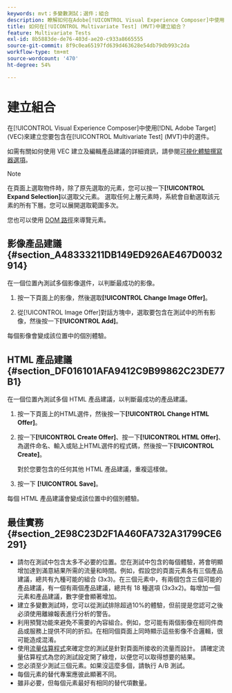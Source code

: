 ```yaml
---
keywords: mvt；多變數測試；選件；組合
description: 瞭解如何在Adobe[!UICONTROL Visual Experience Composer]中使用 [!DNL Target]  (VEC)來建立您要包含在[!UICONTROL Multivariate Test] (MVT)中的選件。
title: 如何在[!UICONTROL Multivariate Test] (MVT)中建立組合？
feature: Multivariate Tests
exl-id: 8b5883de-de76-403d-ae20-c933a8665555
source-git-commit: 8f9c0ea65197fd639d463628e54db79db993c2da
workflow-type: tm+mt
source-wordcount: '470'
ht-degree: 54%

---
```


# 建立組合

在[!UICONTROL Visual Experience Composer]中使用[!DNL Adobe Target] (VEC)來建立您要包含在[!UICONTROL Multivariate Test] (MVT)中的選件。

如需有關如何使用 VEC 建立及編輯產品建議的詳細資訊，請參閱[可視化體驗撰寫器選項](/help/main/c-experiences/c-visual-experience-composer/viztarget-options.md)。

>[!NOTE]
>
>在頁面上選取物件時，除了原先選取的元素，您可以按一下&#x200B;**[!UICONTROL Expand Selection]**&#x200B;以選取父元素。 選取任何上層元素時，系統會自動選取該元素的所有下層。您可以展開選取範圍多次。
>
>您也可以使用 [DOM 路徑](/help/main/c-experiences/c-visual-experience-composer/viztarget-options.md#dom-path)來導覽元素。

## 影像產品建議 {#section_A48333211DB149ED926AE467D0032914}

在一個位置內測試多個影像選件，以判斷最成功的影像。

1. 按一下頁面上的影像，然後選取&#x200B;**[!UICONTROL Change Image Offer]**。

1. 從[!UICONTROL Image Offer]對話方塊中，選取要包含在測試中的所有影像，然後按一下&#x200B;**[!UICONTROL Add]**。

每個影像會變成該位置中的個別體驗。

## HTML 產品建議 {#section_DF016101AFA9412C9B99862C23DE77B1}

在一個位置內測試多個 HTML 產品建議，以判斷最成功的產品建議。

1. 按一下頁面上的HTML選件，然後按一下&#x200B;**[!UICONTROL Change HTML Offer]**。

1. 按一下&#x200B;**[!UICONTROL Create Offer]**、按一下&#x200B;**[!UICONTROL HTML Offer]**、為選件命名、輸入或貼上HTML選件的程式碼，然後按一下&#x200B;**[!UICONTROL Create]**。

   對於您要包含的任何其他 HTML 產品建議，重複這樣做。

1. 按一下 **[!UICONTROL Save]**。

每個 HTML 產品建議會變成該位置中的個別體驗。

## 最佳實務 {#section_2E98C23D2F1A460FA732A31799CE6291}

* 請勿在測試中包含太多不必要的位置。您在測試中包含的每個體驗，將會明顯增加達到滿意結果所需的流量和時間。例如，假設您的頁面元素各有三個產品建議，總共有九種可能的組合 (3x3)。在三個元素中，有兩個包含三個可能的產品建議，有一個有兩個產品建議，總共有 18 種選項 (3x3x2)。每增加一個元素和產品建議，數字便會顯著增加。
* 建立多變數測試時，您可以從測試排除超過10%的體驗，但前提是您認可之後必須使用離線報表進行分析的警告。
* 利用預覽功能來避免不需要的內容組合。例如，您可能有兩個影像在相同件商品或服務上提供不同的折扣。在相同個頁面上同時顯示這些影像不合邏輯，很可能造成混淆。
* 使用[流量估算程式](/help/main/c-activities/c-multivariate-testing/t-create-multivariate-test/traffic-estimator.md)來確定您的測試是針對頁面所接收的流量而設計。 請確定流量估算程式為您的測試設定開了綠燈，以便您可以取得想要的結果。
* 您必須至少測試三個元素。如果沒這麼多個，請執行 A/B 測試。
* 每個元素的替代專案應彼此顯著不同。
* 雖非必要，但每個元素最好有相同的替代項數量。
